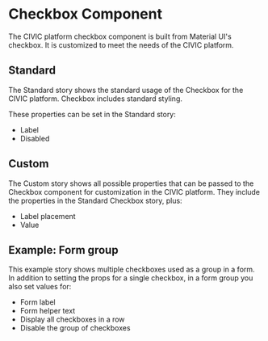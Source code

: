 # Checkbox Component

The CIVIC platform checkbox component is built from Material UI's checkbox. It is customized to meet the needs of the CIVIC platform.

## Standard

The Standard story shows the standard usage of the Checkbox for the CIVIC platform. Checkbox includes standard styling.

These properties can be set in the Standard story:

- Label
- Disabled

## Custom

The Custom story shows all possible properties that can be passed to the Checkbox component for customization in the CIVIC platform. They include the properties in the Standard Checkbox story, plus:

- Label placement
- Value

## Example: Form group

This example story shows multiple checkboxes used as a group in a form. In addition to setting the props for a single checkbox, in a form group you also set values for:

- Form label
- Form helper text
- Display all checkboxes in a row
- Disable the group of checkboxes
